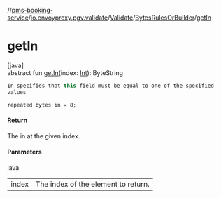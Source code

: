 //[pms-booking-service](../../../../index.md)/[io.envoyproxy.pgv.validate](../../index.md)/[Validate](../index.md)/[BytesRulesOrBuilder](index.md)/[getIn](get-in.md)

# getIn

[java]\
abstract fun [getIn](get-in.md)(index: [Int](https://kotlinlang.org/api/core/kotlin-stdlib/kotlin/-int/index.html)): ByteString

```kotlin
In specifies that this field must be equal to one of the specified
values

```
`repeated bytes in = 8;`

#### Return

The in at the given index.

#### Parameters

java

| | |
|---|---|
| index | The index of the element to return. |